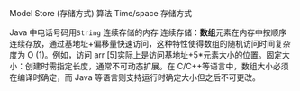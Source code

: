 Model
Store (存储方式)
算法
Time/space
存储方式

Java 中电话号码用`String`
连续存储的内存
连续存储：**数组**元素在内存中按顺序连续存放，通过基地址+偏移量快速访问，这种特性使得数组的随机访问时间复杂度为 O (1)。例如，访问 arr [5]实际上是访问基地址+5*元素大小的位置。固定大小：创建时需指定长度，通常不可动态扩展。在 C/C++等语言中，数组大小必须在编译时确定，而 Java 等语言则支持运行时确定大小但之后不可更改。
